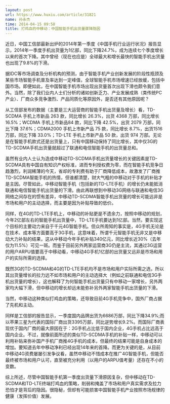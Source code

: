 ```yaml
---
layout: post
url: https://www.huxiu.com/article/31821
name: 孙永杰
time: 2014-04-15 09:58
title: 打鸡血的中移动：中国智能手机出货量骤降隐因
---
```

近日，中国工信部最新出炉的2014年第一季度《中国手机行业运行状况》报告显示，2014年一季度手机出货量为1亿部，同比下降24.7%，成为连续七个季度增长以来的首次下降。其中曾经（现在也应是）全球最大和增长最快的智能手机出货量也出现了9.8%的下滑。

据IDC等市场调查及分析机构的预测，由于智能手机产业创新发展的阶段性瓶颈及某些市场智能手机普及率达到一定峰值，全球智能手机市场增速已经放缓，包括中国市场。即便如此，在中国智能手机市场出现出货量首次出现下滑也颇令我们意外。当然，除了我们业内人士们分析的诸如创新乏力、产业发展成熟（类传统PC产业）、厂商众多竞争激烈、产品同质化等原因外，是否还有其他原因呢？

从工信部发布的数据（主要是三大运营商的智能手机出货量及增长）看，TD-SCDMA 手机上市新品 263 款，同比增长 26.3%，出货 4368 万部，同比增长 16.5%；WCDMA 手机上市新品84 款，同比下降 42.5%，出货 2079 万部，同比下降 37.6%；CDMA2000 手机上市新产品 75 款，同比增长 8.7%，出货1516 万部，同比下降 33.0%；TD-LTE 手机上市新产品 50 款，出货 974 万部。无论是在智能手机款式还是出货量上，只有中国移动保持了同比增长，其中仅3G的TD-SCDMA手机出货量就超过了联通和电信智能手机的出货量总和。

虽然有业内人士认为造成中移动TD-SCDMA手机出货量增长的关键因素是TD-SCDMA具有中国自有知识产权标准，进而专利授权费为零，而在智能手机竞争日趋激烈，利润稀薄的今天，省却的专利费有助于厂商降低成本，故激发了厂商推TD-SCDMA智能手机的热情，但谁都清楚，财大气粗的中移动对于手机的补贴才是主因。尽管如此，中移动智能手机（包括新的TD-LTE手机）的增长仍未能抵消联通和电信智能手机出货量的下滑。由此再联想到中移动3G网络与联通和电信3G网络之间存在的惯有差异，中移动TD-SCDMA智能手机出货量的增长可能远非是市场和用户的主动选择，而主要是因为补贴导致的低价。

同样，在4G的TD-LTE手机上，中移动的补贴更是不遗余力，按照中移动的规划，今年2亿部左右的智能手机出货量中，TD-LTE手机要达到1亿部。当然，要实现这个目标的主要动力来自于千元4G智能手机。但众所周知的事实是，4G手机无论是在技术、成本等方面要高于3G手机，这意味着，所谓千元智能手机无非又是中移动大力补贴的结果，这从中移动今年手机补贴340亿元，同比增长近30%（去年仅为11.5%）可见一斑。而鉴于目前另外两家运营商3G仍是主流，其通过3G运营的用户ARPU值要高于中移动看，中移动4G手机1亿部的出货量又远非是市场和用户的实际所需的选择。

既然3G的TD-SCDMA和4G的TD-LTE手机均不是市场和用户实际所需之选，所以其出货量增长的拉力远不如市场和用户的主动选择大（例如之前联通和电信3G手机出货量的增长），这也解释了为何智能手机出货量只有中移动一家增长，另外两家均大幅下滑，但中移动的增长却远未能弥补另外两家智能手机出货量的下滑。

当然，中移动这种类似打鸡血的策略，还导致目前4G手机竞争中，国外厂商占据了先机和主动。

同样是工信部的报告显示，一季度国内品牌出货为6686万部，同比下降34.9%;而以苹果三星为代表的国际厂商出货3395万部，同比逆势增长9.2%。而国际厂商表现优于国内厂商的最大原因在于：2G手机占比低于国内企业，4G手机占比远高于国内企业。不过，就像前面所述的类似TD-SCDMA手机的补贴一样，中移动可以利用补贴来弥补国产手机厂商推4G手机的成本，但最终的结果可能是自身成本的增加。要知道去年中移动净利已经出现14年来的首降。而更为关键的是，从目前中移动4G资费屡屡引发争议看，虽然中移动不惜成本在推广4G智能手机，但能否最终被市场和用户认可，直至被充分利用（以用户的ARPU值考量）还存在不小的变数。

综上所述，尽管中国智能手机第一季度出货量下滑原因复杂，但中移动在TD-SCDMA和TD-LTE终端打鸡血的策略，削弱和掩盖了市场和用户真实需求及拉力恐怕才是背后的隐因。很隐秘，但却有可能损害中国智能手机产业按照市场规律的健康（发挥价值）发展。

